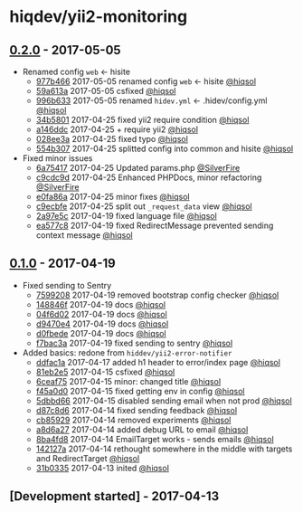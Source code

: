 # hiqdev/yii2-monitoring

## [0.2.0] - 2017-05-05

- Renamed config `web` <- hisite
    - [977b466] 2017-05-05 renamed config `web` <- hisite [@hiqsol]
    - [59a613a] 2017-05-05 csfixed [@hiqsol]
    - [996b633] 2017-05-05 renamed `hidev.yml` <- .hidev/config.yml [@hiqsol]
    - [34b5801] 2017-04-25 fixed yii2 require condition [@hiqsol]
    - [a146ddc] 2017-04-25 + require yii2 [@hiqsol]
    - [028ee3a] 2017-04-25 fixed typo [@hiqsol]
    - [554b307] 2017-04-25 splitted config into common and hisite [@hiqsol]
- Fixed minor issues
    - [6a75417] 2017-04-25 Updated params.php [@SilverFire]
    - [c9cdc9d] 2017-04-25 Enhanced PHPDocs, minor refactoring [@SilverFire]
    - [e0fa86a] 2017-04-25 minor fixes [@hiqsol]
    - [c9ecbfe] 2017-04-25 split out `_request_data` view [@hiqsol]
    - [2a97e5c] 2017-04-19 fixed language file [@hiqsol]
    - [ea577c8] 2017-04-19 fixed RedirectMessage prevented sending context message [@hiqsol]

## [0.1.0] - 2017-04-19

- Fixed sending to Sentry
    - [7599208] 2017-04-19 removed bootstrap config checker [@hiqsol]
    - [148846f] 2017-04-19 docs [@hiqsol]
    - [04f6d02] 2017-04-19 docs [@hiqsol]
    - [d9470e4] 2017-04-19 docs [@hiqsol]
    - [d0fbede] 2017-04-19 docs [@hiqsol]
    - [f7bac3a] 2017-04-19 fixed sending to sentry [@hiqsol]
- Added basics: redone from `hiddev/yii2-error-notifier`
    - [ddfac1a] 2017-04-17 added h1 header to error/index page [@hiqsol]
    - [81eb2e5] 2017-04-15 csfixed [@hiqsol]
    - [6ceaf75] 2017-04-15 minor: changed title [@hiqsol]
    - [f45a0d0] 2017-04-15 fixed getting env in config [@hiqsol]
    - [5dbbd66] 2017-04-15 disabled sending email when not prod [@hiqsol]
    - [d87c8d6] 2017-04-14 fixed sending feedback [@hiqsol]
    - [cb85929] 2017-04-14 removed experiments [@hiqsol]
    - [a8d6a27] 2017-04-14 added debug URL to email [@hiqsol]
    - [8ba4fd8] 2017-04-14 EmailTarget works - sends emails [@hiqsol]
    - [142127a] 2017-04-14 rethought somewhere in the middle with targets and RedirectTarget [@hiqsol]
    - [31b0335] 2017-04-13 inited [@hiqsol]

## [Development started] - 2017-04-13

[@hiqsol]: https://github.com/hiqsol
[sol@hiqdev.com]: https://github.com/hiqsol
[@SilverFire]: https://github.com/SilverFire
[d.naumenko.a@gmail.com]: https://github.com/SilverFire
[@tafid]: https://github.com/tafid
[andreyklochok@gmail.com]: https://github.com/tafid
[@BladeRoot]: https://github.com/BladeRoot
[bladeroot@gmail.com]: https://github.com/BladeRoot
[ddfac1a]: https://github.com/hiqdev/yii2-monitoring/commit/ddfac1a
[81eb2e5]: https://github.com/hiqdev/yii2-monitoring/commit/81eb2e5
[6ceaf75]: https://github.com/hiqdev/yii2-monitoring/commit/6ceaf75
[f45a0d0]: https://github.com/hiqdev/yii2-monitoring/commit/f45a0d0
[5dbbd66]: https://github.com/hiqdev/yii2-monitoring/commit/5dbbd66
[d87c8d6]: https://github.com/hiqdev/yii2-monitoring/commit/d87c8d6
[cb85929]: https://github.com/hiqdev/yii2-monitoring/commit/cb85929
[a8d6a27]: https://github.com/hiqdev/yii2-monitoring/commit/a8d6a27
[8ba4fd8]: https://github.com/hiqdev/yii2-monitoring/commit/8ba4fd8
[142127a]: https://github.com/hiqdev/yii2-monitoring/commit/142127a
[31b0335]: https://github.com/hiqdev/yii2-monitoring/commit/31b0335
[Under development]: https://github.com/hiqdev/yii2-monitoring/compare/0.1.0...HEAD
[148846f]: https://github.com/hiqdev/yii2-monitoring/commit/148846f
[04f6d02]: https://github.com/hiqdev/yii2-monitoring/commit/04f6d02
[d9470e4]: https://github.com/hiqdev/yii2-monitoring/commit/d9470e4
[d0fbede]: https://github.com/hiqdev/yii2-monitoring/commit/d0fbede
[f7bac3a]: https://github.com/hiqdev/yii2-monitoring/commit/f7bac3a
[7599208]: https://github.com/hiqdev/yii2-monitoring/commit/7599208
[0.1.0]: https://github.com/hiqdev/yii2-monitoring/releases/tag/0.1.0
[977b466]: https://github.com/hiqdev/yii2-monitoring/commit/977b466
[59a613a]: https://github.com/hiqdev/yii2-monitoring/commit/59a613a
[996b633]: https://github.com/hiqdev/yii2-monitoring/commit/996b633
[34b5801]: https://github.com/hiqdev/yii2-monitoring/commit/34b5801
[a146ddc]: https://github.com/hiqdev/yii2-monitoring/commit/a146ddc
[028ee3a]: https://github.com/hiqdev/yii2-monitoring/commit/028ee3a
[554b307]: https://github.com/hiqdev/yii2-monitoring/commit/554b307
[6a75417]: https://github.com/hiqdev/yii2-monitoring/commit/6a75417
[c9cdc9d]: https://github.com/hiqdev/yii2-monitoring/commit/c9cdc9d
[e0fa86a]: https://github.com/hiqdev/yii2-monitoring/commit/e0fa86a
[c9ecbfe]: https://github.com/hiqdev/yii2-monitoring/commit/c9ecbfe
[2a97e5c]: https://github.com/hiqdev/yii2-monitoring/commit/2a97e5c
[ea577c8]: https://github.com/hiqdev/yii2-monitoring/commit/ea577c8
[0.2.0]: https://github.com/hiqdev/yii2-monitoring/compare/0.1.0...0.2.0
